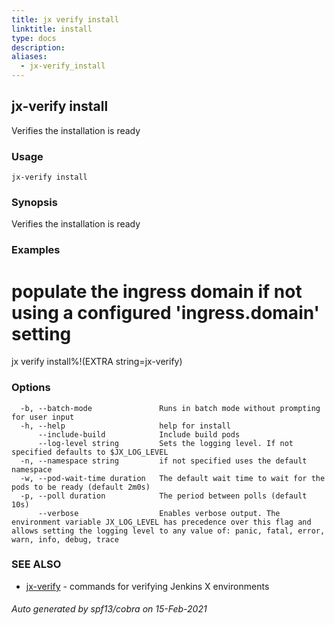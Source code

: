 ```yaml
---
title: jx verify install
linktitle: install
type: docs
description: 
aliases:
  - jx-verify_install
---
```


## jx-verify install

Verifies the installation is ready

### Usage

```
jx-verify install
```

### Synopsis

Verifies the installation is ready

### Examples

  # populate the ingress domain if not using a configured 'ingress.domain' setting
  jx verify install%!(EXTRA string=jx-verify)

### Options

```
  -b, --batch-mode               Runs in batch mode without prompting for user input
  -h, --help                     help for install
      --include-build            Include build pods
      --log-level string         Sets the logging level. If not specified defaults to $JX_LOG_LEVEL
  -n, --namespace string         if not specified uses the default namespace
  -w, --pod-wait-time duration   The default wait time to wait for the pods to be ready (default 2m0s)
  -p, --poll duration            The period between polls (default 10s)
      --verbose                  Enables verbose output. The environment variable JX_LOG_LEVEL has precedence over this flag and allows setting the logging level to any value of: panic, fatal, error, warn, info, debug, trace
```

### SEE ALSO

* [jx-verify](jx-verify)	 - commands for verifying Jenkins X environments

###### Auto generated by spf13/cobra on 15-Feb-2021
